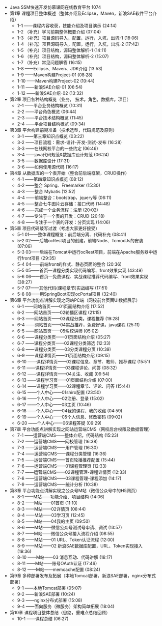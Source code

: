 - Java SSM快速开发仿慕课网在线教育平台 1074
- 第1章 课程项目整体概述（整体介绍及Eclipse，Maven，新浪SAE软件平台介绍）
	- 1-1 ——课程内容收获，技能介绍及项目演示  (24:14)
	- 1-2 （补充）学习前期整体概要介绍  (07:04)
	- 1-3 （补充）项目源码导入，配置，运行，入坑，出坑-1  (18:06)
	- 1-4 （补充）项目源码导入，配置，运行，入坑，出坑-2  (17:42)
	- 1-5 （补充）项目结构，源码整体解析-1  (14:11)
	- 1-6 （补充）项目结构，源码整体解析-2  (15:07)
	- 1-7 （补充）常见问题解答  (16:15)
	- 1-8 ——Eclipse、Maven、JDK介绍  (13:53)
	- 1-9 ——Maven构建Project-01  (08:28)
	- 1-10 ——Maven构建Project-02  (10:44)
	- 1-11 ——新浪SAE介绍-01  (06:54)
	- 1-12 ——新浪SAE介绍-02  (13:32)
- 第2章 项目各种结构概览（业务， 技术，角色，数据库，项目）
	- 2-1 ——平台业务结构概览  (10:31)
	- 2-2 ——平台角色概览  (06:44)
	- 2-3 ——平台技术结构概览  (11:45)
	- 2-4 ——平台项目结构概览  (09:34)
- 第3章 平台构建前期准备（技术选型，代码规范及原则）
	- 3-1 ——第三章知识点概览  (03:22)
	- 3-2 ——项目流程：需求-设计-开发-测试-发布  (16:28)
	- 3-3 ——在线网校平台的一些约定  (06:46)
	- 3-4 ——java代码规范&数据库设计规范  (06:24)
	- 3-5 ——数据库设计  (17:31)
	- 3-6 ——如何使用源代码  (16:17)
- 第4章 从数据库的一个表开始（整合前后端框架，CRUD操作）
	- 4-1 ——第四章知识点概览  (08:12)
	- 4-2 ——整合 Spring、Freemarker  (15:30)
	- 4-3 ——整合 Mybatis  (12:52)
	- 4-4 ——前端整合：bootstrap，jquery等  (06:11)
	- 4-5 ——整合七牛图片云存储：接口代码  (14:48)
	- 4-6 ——完成一个业务流程：注册  (20:02)
	- 4-7 ——专注于一个表的开发：CRUD  (20:18)
	- 4-8 ——专注于一个表的开发：分页实现  (14:06)
- 第5章 项目代码敲写过渡（考虑大家更好接受）
	- 5-1 01——整体课程概览：前后端分离、代码补充  (08:41)
	- 5-2 02——后端ocRest项目的创建，前端Node、TomodJs的安装  (07:06)
	- 5-3 03——后端在Tomcat中运行ocRest项目，前端在Apache服务器中运行front项目  (29:35)
	- 5-4 04——前端front的样式、静态页面的整合  (20:36)
	- 5-5 05——首页—课程分类实现代码编写、front效果实现  (43:49)
	- 5-6 06——首页—免费课程、实战课程推荐代码编写、front效果实现  (38:27)
	- 5-7 07——其他代码(课程章节)实战编写  (17:51)
	- 5-8 08——用SpringBoot实现ocPortal项目  (32:40)
- 第6章 平台功能点讲解实现之网站PC端（网校前台页面UI数据展示）
	- 6-1 ——网站首页——01页面结构介绍  (17:52)
	- 6-2 ——网站首页——02轮播区课程  (21:15)
	- 6-3 ——网站首页——03课程分类，课程推荐  (19:28)
	- 6-4 ——网站首页——04实战推荐，免费好课，java课程  (25:11)
	- 6-5 ——网站首页——05名校讲师  (05:02)
	- 6-6 ——课程分类页——01页面结构介绍  (05:27)
	- 6-7 ——课程分类页——02课程分类筛选  (12:33)
	- 6-8 ——课程分类页——03分类课程分页  (10:39)
	- 6-9 ——课程详情页——01页面结构介绍  (09:15)
	- 6-10 ——课程详情页——02课程信息、章节、教师、推荐课程  (15:51)
	- 6-11 ——课程详情页——03课程评论、问答  (08:32)
	- 6-12 ——课程详情页——04关注、收藏  (09:54)
	- 6-13 ——课程学习页——01页面结构介绍  (07:00)
	- 6-14 ——课程学习页——02课程章节、评论、问答  (15:44)
	- 6-15 ——个人中心——01shiro配置  (23:50)
	- 6-16 ——个人中心——02注册、登录  (15:02)
	- 6-17 ——个人中心——03主页  (10:46)
	- 6-18 ——个人中心——04我的课程、我的收藏  (04:59)
	- 6-19 ——个人中心——05个人信息、修改密码  (09:02)
	- 6-20 ——个人中心——06课程答疑  (09:29)
- 第7章 平台功能点讲解实现之网站运营端CMS（网校后台权限及数据管理）
	- 7-1 ——运营端CMS——整体介绍，代码结构  (15:23)
	- 7-2 ——运营端CMS——网校管理  (16:38)
	- 7-3 ——运营端CMS——用户管理  (16:30)
	- 7-4 ——运营端CMS——课程分类管理  (16:36)
	- 7-5 ——运营端CMS——首页轮播推荐配置  (15:44)
	- 7-6 ——运营端CMS——01课程管理页  (12:33)
	- 7-7 ——运营端CMS——02课程管理-课程详情页  (12:33)
	- 7-8 ——运营端CMS——03课程管理-课程添加  (14:17)
	- 7-9 ——运营端CMS——统计分析  (10:38)
- 第8章 平台功能点讲解实现之公众号M站（微信公众号中的H5网页）
	- 8-1 ——M站——功能介绍、项目结构  (14:06)
	- 8-2 ——M站——01首页  (11:10)
	- 8-3 ——M站——02详情页  (08:44)
	- 8-4 ——M站——03学习页  (12:45)
	- 8-5 ——M站——04我的主页  (09:50)
	- 8-6 ——M站——微信公众号测试号申请、调试  (13:57)
	- 8-7 ——M站——微信公众号接入流程介绍  (08:55)
	- 8-8 ——M站——01 URL、Token认证流程  (12:00)
	- 8-9 ——M站——02 新浪SAE数据库配置，URL、Token实现接入  (19:36)
	- 8-10 ——M站——03 消息互动、代码讲解  (18:17)
	- 8-11 ——M站——账号OAuth认证  (17:46)
	- 8-12 ——M站——memcache配置  (08:24)
- 第9章 多种部署发布及拓展（本地Tomcat部署，新浪SAE部署，nginx分布式部署）
	- 9-1 ——本地Tomcat部署  (05:07)
	- 9-2 ——新浪SAE部署  (10:24)
	- 9-3 ——nginx分布式部署  (15:08)
	- 9-4 ——面向服务（微服务）架构简单拓展  (18:04)
- 第10章 课程项目整体总结（思路，重难点总结回顾）
	- 10-1 ——课程总结  (06:27)